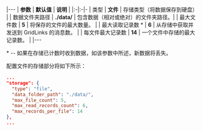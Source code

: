 |---
| **参数**            | **默认值**                            | **说明**                                                |
|:-|:-|-
| 类型                     | **文件**                                     | 存储类型（将数据保存到硬盘）                       |
| 数据文件夹路径         | **./data/**                                  | 包含数据（相对或绝对）的文件夹路径。|
| 最大文件数           | **5**                                        | 将保存的文件的最大数量。                      |
| 最大读取记录数 * | **6**                                        | 从存储中获取并发送到 GridLinks 的消息数。 |
| 每文件最大记录数     | **14**                                       | 一个文件中存储的最大记录数。      |
|---


\* -- 如果在存储已计数时收到数据，如该参数中所述，新数据将丢失。

配置文件的存储部分将如下所示：

```json
...
"storage": {
  "type": "file",
  "data_folder_path": "./data/",
  "max_file_count": 5,
  "max_read_records_count": 6,
  "max_records_per_file": 14
},
...
```